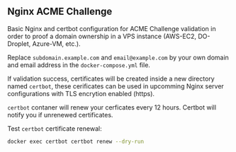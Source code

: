 ## Nginx ACME Challenge

Basic Nginx and certbot configuration for ACME Challenge validation in order to proof a domain ownership in a VPS instance (AWS-EC2, DO-Droplet, Azure-VM, etc.).

Replace `subdomain.example.com` and `email@example.com` by your own domain and email address in the `docker-compose.yml` file.

If validation success, certificates will be created inside a new directory named `certbot`, these cerificates can be used in upcomming Nginx server configurations with TLS encrytion enabled (https).

`certbot` contaner will renew your cerficates every 12 hours. Certbot will notify you if unrenewed certificates.

Test `certbot` certificate renewal:

```sh
docker exec certbot certbot renew --dry-run
```
